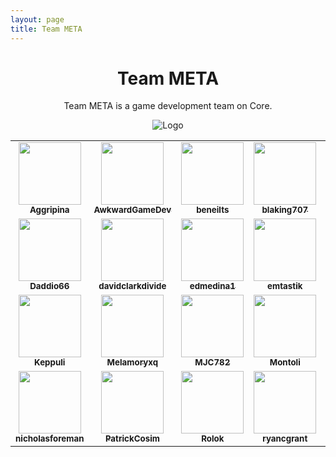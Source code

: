 ```yaml
---
layout: page
title: Team META
---
```


<!-- prettier-ignore-start -->
<!-- markdownlint-disable -->
<div align="center">

# Team META

Team META is a game development team on Core.

![Logo](https://avatars.githubusercontent.com/u/72576846?s=400&u=27ff91ebade0578e0ed52813c1b7dac40db8d80b&v=4)

</div>

<table>
    <tr>
        <td align="center"><a href="https://github.com/Aggripina">
            <img src="https://avatars.githubusercontent.com/u/68454134?v=4?s=100" width="100px;" alt=""/><br />
            <sub><b>Aggripina</b></sub></a><br />
        </td>
        <td align="center"><a href="https://github.com/AwkwardGameDev">
            <img src="https://avatars.githubusercontent.com/u/55956768?v=4?s=100" width="100px;" alt=""/><br />
            <sub><b>AwkwardGameDev</b></sub></a><br />
        </td>
        <td align="center"><a href="https://github.com/beneilts">
            <img src="https://avatars.githubusercontent.com/u/36256880?v=4?s=100" width="100px;" alt=""/><br />
            <sub><b>beneilts</b></sub></a><br />
        </td>
        <td align="center"><a href="https://github.com/blaking707">
            <img src="https://avatars.githubusercontent.com/u/46813060?v=4?s=100" width="100px;" alt=""/><br />
            <sub><b>blaking707</b></sub></a><br />
        </td>
        <td align="center"><a href="https://github.com/BuckmonsterCORE">
            <img src="https://avatars.githubusercontent.com/u/58750748?v=4?s=100" width="100px;" alt=""/><br />
            <sub><b>BuckmonsterCORE</b></sub></a><br />
        </td>
        <td align="center"><a href="https://github.com/CoderzNation">
            <img src="https://avatars.githubusercontent.com/u/17634295?v=4?s=100" width="100px;" alt=""/><br />
            <sub><b>CoderzNation</b></sub></a><br />
        </td>
    </tr>
    <tr>
        <td align="center"><a href="https://github.com/Daddio66">
            <img src="https://avatars.githubusercontent.com/u/13610914?v=4?s=100" width="100px;" alt=""/><br />
            <sub><b>Daddio66</b></sub></a><br />
        </td>
        <td align="center"><a href="https://github.com/davidclarkdivide">
            <img src="https://avatars.githubusercontent.com/u/28601432?v=4?s=100" width="100px;" alt=""/><br />
            <sub><b>davidclarkdivide</b></sub></a><br />
        </td>
        <td align="center"><a href="https://github.com/edmedina1">
            <img src="https://avatars.githubusercontent.com/u/60021740?v=4?s=100" width="100px;" alt=""/><br />
            <sub><b>edmedina1</b></sub></a><br />
        </td>
        <td align="center"><a href="https://github.com/emtastik">
            <img src="https://avatars.githubusercontent.com/u/6035115?v=4?s=100" width="100px;" alt=""/><br />
            <sub><b>emtastik</b></sub></a><br />
        </td>
        <td align="center"><a href="https://github.com/gabrielAtManticore">
            <img src="https://avatars.githubusercontent.com/u/25258203?v=4?s=100" width="100px;" alt=""/><br />
            <sub><b>gabrielAtManticore</b></sub></a><br />
        </td>
        <td align="center"><a href="https://github.com/junster09">
            <img src="https://avatars.githubusercontent.com/u/27649149?v=4?s=100" width="100px;" alt=""/><br />
            <sub><b>junster09</b></sub></a><br />
        </td>
    </tr>
    <tr>
        <td align="center"><a href="https://github.com/Keppuli">
            <img src="https://avatars.githubusercontent.com/u/34177254?v=4?s=100" width="100px;" alt=""/><br />
            <sub><b>Keppuli</b></sub></a><br />
        </td>
        <td align="center"><a href="https://github.com/Melamoryxq">
            <img src="https://avatars.githubusercontent.com/u/70032767?v=4?s=100" width="100px;" alt=""/><br />
            <sub><b>Melamoryxq</b></sub></a><br />
        </td>
        <td align="center"><a href="https://github.com/MJC782">
            <img src="https://avatars.githubusercontent.com/u/62568866?v=4?s=100" width="100px;" alt=""/><br />
            <sub><b>MJC782</b></sub></a><br />
        </td>
        <td align="center"><a href="https://github.com/Montoli">
            <img src="https://avatars.githubusercontent.com/u/194759?v=4?s=100" width="100px;" alt=""/><br />
            <sub><b>Montoli</b></sub></a><br />
        </td>
        <td align="center"><a href="https://github.com/morticai">
            <img src="https://avatars.githubusercontent.com/u/1882524?v=4?s=100" width="100px;" alt=""/><br />
            <sub><b>morticai</b></sub></a><br />
        </td>
        <td align="center"><a href="https://github.com/Mucusinator">
            <img src="https://avatars.githubusercontent.com/u/13678882?v=4?s=100" width="100px;" alt=""/><br />
            <sub><b>Mucusinator</b></sub></a><br />
        </td>
    </tr>
    <tr>
        <td align="center"><a href="https://github.com/nicholasforeman">
            <img src="https://avatars.githubusercontent.com/u/39781044?v=4?s=100" width="100px;" alt=""/><br />
            <sub><b>nicholasforeman</b></sub></a><br />
        </td>
        <td align="center"><a href="https://github.com/PatrickCosim">
            <img src="https://avatars.githubusercontent.com/u/55603848?v=4?s=100" width="100px;" alt=""/><br />
            <sub><b>PatrickCosim</b></sub></a><br />
        </td>
        <td align="center"><a href="https://github.com/Rolok">
            <img src="https://avatars.githubusercontent.com/u/16053610?v=4?s=100" width="100px;" alt=""/><br />
            <sub><b>Rolok</b></sub></a><br />
        </td>
        <td align="center"><a href="https://github.com/ryancgrant">
            <img src="https://avatars.githubusercontent.com/u/27972135?v=4?s=100" width="100px;" alt=""/><br />
            <sub><b>ryancgrant</b></sub></a><br />
        </td>
        <td align="center"><a href="https://github.com/Waffle3z">
            <img src="https://avatars.githubusercontent.com/u/4744353?v=4?s=100" width="100px;" alt=""/><br />
            <sub><b>Waffle3z</b></sub></a><br />
        </td>
        <td align="center"><a href="https://github.com/WitcherSilver">
            <img src="https://avatars.githubusercontent.com/u/68162122?v=4?s=100" width="100px;" alt=""/><br />
            <sub><b>WitcherSilver</b></sub></a><br />
        </td>
    </tr>
</table>

<!-- markdownlint-restore -->
<!-- prettier-ignore-end -->
